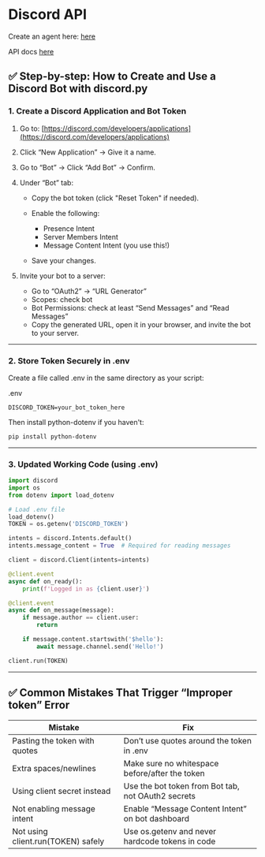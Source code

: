 # Discord API

Create an agent here: [here](https://discord.com/developers/applications)

API docs [here](https://discordpy.readthedocs.io/)


## ✅ Step-by-step: How to Create and Use a Discord Bot with discord.py

### 1. Create a Discord Application and Bot Token

1. Go to: [https://discord.com/developers/applications](https://discord.com/developers/applications)

2. Click “New Application” → Give it a name.

3. Go to “Bot” → Click “Add Bot” → Confirm.

4. Under “Bot” tab:

   * Copy the bot token (click "Reset Token" if needed).
   * Enable the following:

     * Presence Intent
     * Server Members Intent
     * Message Content Intent (you use this!)
   * Save your changes.

5. Invite your bot to a server:

   * Go to “OAuth2” → “URL Generator”
   * Scopes: check bot
   * Bot Permissions: check at least “Send Messages” and “Read Messages”
   * Copy the generated URL, open it in your browser, and invite the bot to your server.

---

### 2. Store Token Securely in .env

Create a file called .env in the same directory as your script:

.env

```env
DISCORD_TOKEN=your_bot_token_here
```

Then install python-dotenv if you haven't:

```bash
pip install python-dotenv
```

---

### 3. Updated Working Code (using .env)

```python
import discord
import os
from dotenv import load_dotenv

# Load .env file
load_dotenv()
TOKEN = os.getenv('DISCORD_TOKEN')

intents = discord.Intents.default()
intents.message_content = True  # Required for reading messages

client = discord.Client(intents=intents)

@client.event
async def on_ready():
    print(f'Logged in as {client.user}')

@client.event
async def on_message(message):
    if message.author == client.user:
        return

    if message.content.startswith('$hello'):
        await message.channel.send('Hello!')

client.run(TOKEN)
```

---

## ✅ Common Mistakes That Trigger “Improper token” Error

| Mistake                            | Fix                                                |
| ---------------------------------- | -------------------------------------------------- |
| Pasting the token with quotes      | Don’t use quotes around the token in .env          |
| Extra spaces/newlines              | Make sure no whitespace before/after the token     |
| Using client secret instead        | Use the bot token from Bot tab, not OAuth2 secrets |
| Not enabling message intent        | Enable “Message Content Intent” on bot dashboard   |
| Not using client.run(TOKEN) safely | Use os.getenv and never hardcode tokens in code    |

